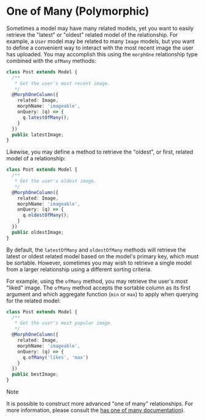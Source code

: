 # One of Many (Polymorphic)

Sometimes a model may have many related models, yet you want to easily retrieve the "latest" or "oldest" related model of the relationship. For example, a `User` model may be related to many `Image` models, but you want to define a convenient way to interact with the most recent image the user has uploaded. You may accomplish this using the `morphOne` relationship type combined with the `ofMany` methods:

```typescript
class Post extends Model {
  /**
   * Get the user's most recent image.
   */
  @MorphOneColumn({
    related: Image,
    morphName: 'imageable',
    onQuery: (q) => {
      q.latestOfMany();
    }
  })
  public latestImage;
}
```

Likewise, you may define a method to retrieve the "oldest", or first, related model of a relationship:

```typescript
class Post extends Model {
  /**
   * Get the user's oldest image.
   */
  @MorphOneColumn({
    related: Image,
    morphName: 'imageable',
    onQuery: (q) => {
      q.oldestOfMany();
    }
  })
  public oldestImage;
}
```

By default, the `latestOfMany` and `oldestOfMany` methods will retrieve the latest or oldest related model based on the model's primary key, which must be sortable. However, sometimes you may wish to retrieve a single model from a larger relationship using a different sorting criteria.

For example, using the `ofMany` method, you may retrieve the user's most "liked" image. The `ofMany` method accepts the sortable column as its first argument and which aggregate function (`min` or `max`) to apply when querying for the related model:

```typescript
class Post extends Model {
  /**
   * Get the user's most popular image.
   */
  @MorphOneColumn({
    related: Image,
    morphName: 'imageable',
    onQuery: (q) => {
      q.ofMany('likes', 'max')
    }
  })
  public bestImage;
}
```

> [!NOTE]  
> It is possible to construct more advanced "one of many" relationships. For more information, please consult the [has one of many documentation](../defining-relationships/relation-has-one-of-many)).
